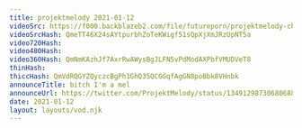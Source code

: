 ```yaml
---
title: projektmelody 2021-01-12
videoSrc: https://f000.backblazeb2.com/file/futureporn/projektmelody-chaturbate-2021-01-12.mp4
videoSrcHash: QmeTT46X24sAYtpurbhZoTeKWigf51sQpXjXmJRzUpNT5a
video720Hash: 
video480Hash: 
video360Hash: QmNmKAzhJf7AxrRwAWysBgJLFN5vPdModAXPbfVMUDVeT8
thinHash: 
thiccHash: QmVdRQGYZQyczcBgPh1GhQ35QCGGqfAgGN8poBbk8VHnbk
announceTitle: bitch I'm a mel
announceUrl: https://twitter.com/ProjektMelody/status/1349129873068068873
date: 2021-01-12
layout: layouts/vod.njk
---
```


